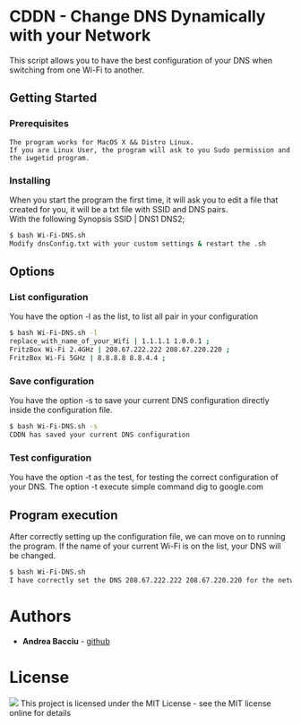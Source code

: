 # CDDN - Change DNS Dynamically with your Network

This script allows you to have the best configuration of your DNS when switching from one Wi-Fi to another.
## Getting Started

### Prerequisites
```
The program works for MacOS X && Distro Linux.
If you are Linux User, the program will ask to you Sudo permission and the iwgetid program.
```

### Installing
When you start the program the first time, it will ask you to edit a file that created for you, it will be a txt file with SSID and DNS pairs.
<br>With the following Synopsis
SSID | DNS1 DNS2;
```sh
$ bash Wi-Fi-DNS.sh
Modify dnsConfig.txt with your custom settings & restart the .sh
```
## Options
### List configuration
You have the option -l as the list, to list all pair in your configuration
```sh
$ bash Wi-Fi-DNS.sh -l
replace_with_name_of_your_Wifi | 1.1.1.1 1.0.0.1 ;
FritzBox Wi-Fi 2.4GHz | 208.67.222.222 208.67.220.220 ;
FritzBox Wi-Fi 5GHz | 8.8.8.8 8.8.4.4 ;
```
### Save configuration
You have the option -s to save your current DNS configuration directly inside the configuration file.
```sh
$ bash Wi-Fi-DNS.sh -s
CDDN has saved your current DNS configuration
```
### Test configuration
You have the option -t as the test, for testing the correct configuration of your DNS.
The option -t execute simple command dig to google.com

## Program execution

After correctly setting up the configuration file, we can move on to running the program.
If the name of your current Wi-Fi is on the list, your DNS will be changed.
```sh
$ bash Wi-Fi-DNS.sh
I have correctly set the DNS 208.67.222.222 208.67.220.220 for the network with the SSID FritzBox Wi-Fi 2.4GHz
```

# Authors

* **Andrea Bacciu**  - [github](https://github.com/andreabac3)

# License
[![](https://img.shields.io/npm/l/unique-names-generator.svg)](https://github.com/andreasonny83/unique-names-generator/blob/master/LICENSE)
This project is licensed under the MIT License - see the MIT license online for details
